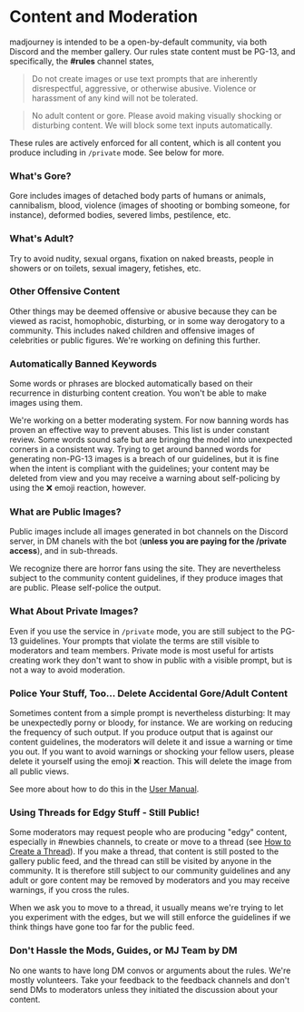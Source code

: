 # Content and Moderation

madjourney is intended to be a open-by-default community, via both Discord and the member gallery. Our rules state content must be PG-13, and specifically, the **#rules** channel states,

> Do not create images or use text prompts that are inherently disrespectful, aggressive, or otherwise abusive. Violence or harassment of any kind will not be tolerated.

> No adult content or gore. Please avoid making visually shocking or disturbing content. We will block some text inputs automatically.

These rules are actively enforced for all content, which is all content you produce including in `/private` mode. See below for more.

### What's Gore?

Gore includes images of detached body parts of humans or animals, cannibalism, blood, violence (images of shooting or bombing someone, for instance), deformed bodies, severed limbs, pestilence, etc.

### What's Adult?

Try to avoid nudity, sexual organs, fixation on naked breasts, people in showers or on toilets, sexual imagery, fetishes, etc.&#x20;

### Other Offensive Content

Other things may be deemed offensive or abusive because they can be viewed as racist, homophobic, disturbing, or in some way derogatory to a community. This includes naked children and offensive images of celebrities or public figures. We're working on defining this further.

### Automatically Banned Keywords

Some words or phrases are blocked automatically based on their recurrence in disturbing content creation. You won't be able to make images using them.

We're working on a better moderating system. For now banning words has proven an effective way to prevent abuses. This list is under constant review. Some words sound safe but are bringing the model into unexpected corners in a consistent way. Trying to get around banned words for generating non-PG-13 images is a breach of our guidelines, but it is fine when the intent is compliant with the guidelines; your content may be deleted from view and you may receive a warning about self-policing by using the ❌ emoji reaction, however.

### What are Public Images?

Public images include all images generated in bot channels on the Discord server, in DM chanels with the bot (**unless you are paying for the /private access**), and in sub-threads.

We recognize there are horror fans using the site. They are nevertheless subject to the community content guidelines, if they produce images that are public.  Please self-police the output.

### What About Private Images?

Even if you use the service in `/private` mode, you are still subject to the PG-13 guidelines. Your prompts that violate the terms are still visible to moderators and team members.   Private mode is most useful for artists creating work they don't want to show in public with a visible prompt, but is not a way to avoid moderation.

### Police Your Stuff, Too... Delete Accidental Gore/Adult Content

Sometimes content from a simple prompt is nevertheless disturbing: It may be unexpectedly porny or bloody, for instance. We are working on reducing the frequency of such output. If you produce output that is against our content guidelines, the moderators will delete it and issue a warning or time you out. If you want to avoid warnings or shocking your fellow users, please delete it yourself using the emoji ❌ reaction. This will delete the image from all public views.

See more about how to do this in the [User Manual](user-manual.md#emoji-reactions-to-generation-output).

### Using Threads for Edgy Stuff - Still Public!

Some moderators may request people who are producing "edgy" content, especially in #newbies channels, to create or move to a thread (see [How to Create a Thread](usage-screenshots/#how-to-create-a-thread.md)). If you make a thread, that content is still posted to the gallery public feed, and the thread can still be visited by anyone in the community. It is therefore still subject to our community guidelines and any adult or gore content may be removed by moderators and you may receive warnings, if you cross the rules.

When we ask you to move to a thread, it usually means we're trying to let you experiment with the edges, but we will still enforce the guidelines if we think things have gone too far for the public feed.

### Don't Hassle the Mods, Guides, or MJ Team by DM

No one wants to have long DM convos or arguments about the rules. We're mostly volunteers. Take your feedback to the feedback channels and don't send DMs to moderators unless they initiated the discussion about your content.

